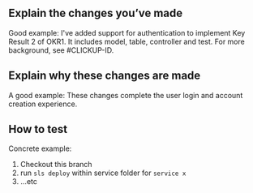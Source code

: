 ## Explain the changes you’ve made

Good example:
I've added support for authentication to implement Key Result 2 of OKR1. It includes
model, table, controller and test. For more background, see #CLICKUP-ID.

## Explain why these changes are made

A good example:
These changes complete the user login and account creation experience.

## How to test

Concrete example:

1. Checkout this branch
2. run `sls deploy` within service folder for `service x`
3. ...etc
